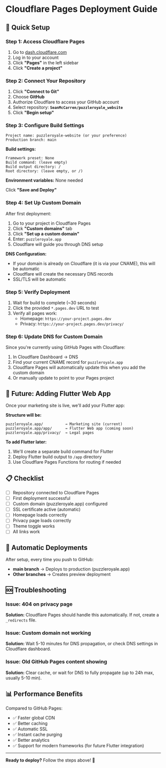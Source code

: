 # Cloudflare Pages Deployment Guide

## 🚀 Quick Setup

### Step 1: Access Cloudflare Pages

1. Go to [dash.cloudflare.com](https://dash.cloudflare.com)
2. Log in to your account
3. Click **"Pages"** in the left sidebar
4. Click **"Create a project"**

### Step 2: Connect Your Repository

1. Click **"Connect to Git"**
2. Choose **GitHub**
3. Authorize Cloudflare to access your GitHub account
4. Select repository: **`SeanMcCarren/puzzleroyale_website`**
5. Click **"Begin setup"**

### Step 3: Configure Build Settings

```
Project name: puzzleroyale-website (or your preference)
Production branch: main
```

**Build settings:**
```
Framework preset: None
Build command: (leave empty)
Build output directory: /
Root directory: (leave empty, or /)
```

**Environment variables:** None needed

Click **"Save and Deploy"**

### Step 4: Set Up Custom Domain

After first deployment:

1. Go to your project in Cloudflare Pages
2. Click **"Custom domains"** tab
3. Click **"Set up a custom domain"**
4. Enter: `puzzleroyale.app`
5. Cloudflare will guide you through DNS setup

**DNS Configuration:**
- If your domain is already on Cloudflare (it is via your CNAME), this will be automatic
- Cloudflare will create the necessary DNS records
- SSL/TLS will be automatic

### Step 5: Verify Deployment

1. Wait for build to complete (~30 seconds)
2. Click the provided `*.pages.dev` URL to test
3. Verify all pages work:
   - Homepage: `https://your-project.pages.dev`
   - Privacy: `https://your-project.pages.dev/privacy/`

### Step 6: Update DNS for Custom Domain

Since you're currently using GitHub Pages with Cloudflare:

1. In Cloudflare Dashboard → DNS
2. Find your current CNAME record for `puzzleroyale.app`
3. Cloudflare Pages will automatically update this when you add the custom domain
4. Or manually update to point to your Pages project

## 🎯 Future: Adding Flutter Web App

Once your marketing site is live, we'll add your Flutter app:

**Structure will be:**
```
puzzleroyale.app/          → Marketing site (current)
puzzleroyale.app/app/      → Flutter Web app (coming soon)
puzzleroyale.app/privacy/  → Legal pages
```

**To add Flutter later:**
1. We'll create a separate build command for Flutter
2. Deploy Flutter build output to `/app` directory
3. Use Cloudflare Pages Functions for routing if needed

## 📋 Checklist

- [ ] Repository connected to Cloudflare Pages
- [ ] First deployment successful
- [ ] Custom domain (puzzleroyale.app) configured
- [ ] SSL certificate active (automatic)
- [ ] Homepage loads correctly
- [ ] Privacy page loads correctly
- [ ] Theme toggle works
- [ ] All links work

## 🔄 Automatic Deployments

After setup, every time you push to GitHub:
- **main branch** → Deploys to production (puzzleroyale.app)
- **Other branches** → Creates preview deployment

## 🆘 Troubleshooting

### Issue: 404 on privacy page
**Solution:** Cloudflare Pages should handle this automatically. If not, create a `_redirects` file.

### Issue: Custom domain not working
**Solution:** Wait 5-10 minutes for DNS propagation, or check DNS settings in Cloudflare dashboard.

### Issue: Old GitHub Pages content showing
**Solution:** Clear cache, or wait for DNS to fully propagate (up to 24h max, usually 5-10 min).

## 📊 Performance Benefits

Compared to GitHub Pages:
- ✅ Faster global CDN
- ✅ Better caching
- ✅ Automatic SSL
- ✅ Instant cache purging
- ✅ Better analytics
- ✅ Support for modern frameworks (for future Flutter integration)

---

**Ready to deploy?** Follow the steps above! 🚀
